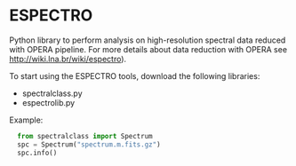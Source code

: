 # ESPECTRO
Python library to perform analysis on high-resolution spectral data reduced with OPERA pipeline. For more details about data reduction with OPERA see http://wiki.lna.br/wiki/espectro). 

To start using the ESPECTRO tools, download the following libraries:

* spectralclass.py
* espectrolib.py

Example:

```python
  from spectralclass import Spectrum
  spc = Spectrum("spectrum.m.fits.gz")
  spc.info()
```
